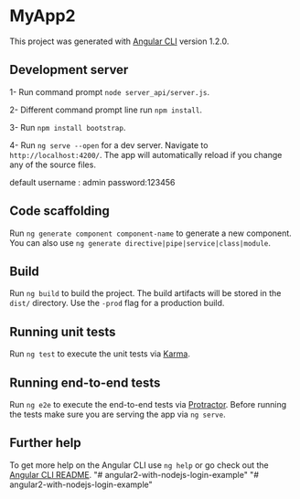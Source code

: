 # MyApp2

This project was generated with [Angular CLI](https://github.com/angular/angular-cli) version 1.2.0.

## Development server

1- Run command prompt `node server_api/server.js`.

2- Different command prompt line run `npm install`.

3- Run `npm install bootstrap`.

4- Run `ng serve --open` for a dev server. Navigate to `http://localhost:4200/`. The app will automatically reload if you change any of the source files.

default username : admin   password:123456

## Code scaffolding

Run `ng generate component component-name` to generate a new component. You can also use `ng generate directive|pipe|service|class|module`.

## Build

Run `ng build` to build the project. The build artifacts will be stored in the `dist/` directory. Use the `-prod` flag for a production build.

## Running unit tests

Run `ng test` to execute the unit tests via [Karma](https://karma-runner.github.io).

## Running end-to-end tests

Run `ng e2e` to execute the end-to-end tests via [Protractor](http://www.protractortest.org/).
Before running the tests make sure you are serving the app via `ng serve`.

## Further help

To get more help on the Angular CLI use `ng help` or go check out the [Angular CLI README](https://github.com/angular/angular-cli/blob/master/README.md).
"# angular2-with-nodejs-login-example" 
"# angular2-with-nodejs-login-example" 
